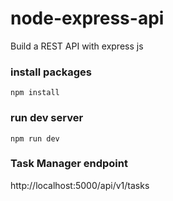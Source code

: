 # node-express-api
<p>Build a REST API with express js</p>

### install packages
`
npm install
`
### run dev server
`
npm run dev 
`
### Task Manager endpoint
http://localhost:5000/api/v1/tasks
